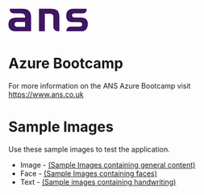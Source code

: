 ![ANS](Images/ans_logo_small.png)
# Azure Bootcamp
For more information on the ANS Azure Bootcamp  visit https://www.ans.co.uk


# Sample Images
Use these sample images to test the application.

* Image - [(Sample Images containing general content)](image)
* Face - [(Sample Images containing faces)](face)
* Text - [(Sample images containing handwriting)](text)


